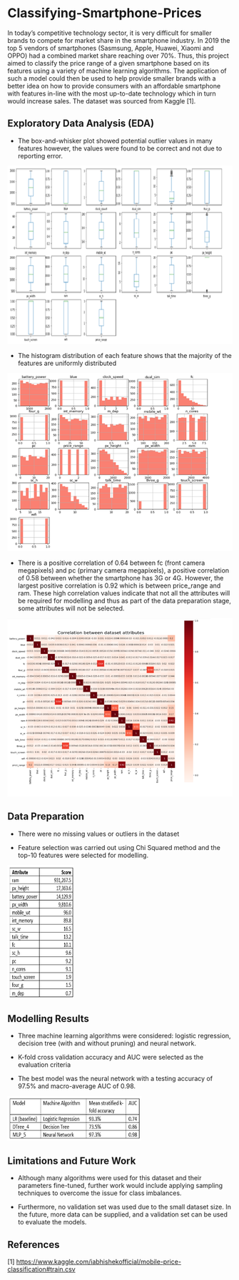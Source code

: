 # Classifying-Smartphone-Prices

In today’s competitive technology sector, it is very difficult for smaller brands to compete for market share in the smartphone industry. In 2019 the top 5 vendors of smartphones (Sasmsung, Apple, Huawei, Xiaomi and OPPO) had a combined market share reaching over 70%. Thus, this project aimed to classify the price range of a given smartphone based on its features using a variety of machine learning algorithms. The application of such a model could then be used to help provide smaller brands with a better idea on how to provide consumers with an affordable smartphone with features in-line with the most up-to-date technology which in turn would increase sales. The dataset was sourced from Kaggle [1].

## Exploratory Data Analysis (EDA)
* The box-and-whisker plot showed potential outlier values in many features however, the values were found to be correct and not due to reporting error.
<img src="https://github.com/aidenaslam/Classifying-Smartphone-Prices/blob/master/Figure%201.png" width="650" height="400" />

* The histogram distribution of each feature shows that the majority of the features are uniformly distributed
<img src="https://github.com/aidenaslam/Classifying-Smartphone-Prices/blob/master/Figure%202.png" width="650" height="400" />

* There is a positive correlation of 0.64 between fc (front camera megapixels) and pc (primary camera megapixels), a positive correlation of 0.58 between whether the smartphone has 3G or 4G. However, the largest positive correlation is 0.92 which is between price_range and ram. These high correlation values indicate that not all the attributes will be required for modelling and thus as part of the data preparation stage, some attributes will not be selected.
<img src="https://github.com/aidenaslam/Classifying-Smartphone-Prices/blob/master/Figure%203.png" width="650" height="400" />

## Data Preparation
* There were no missing values or outliers in the dataset

* Feature selection was carried out using Chi Squared method and the top-10 features were selected for modelling.
<img src="https://github.com/aidenaslam/Classifying-Smartphone-Prices/blob/master/Figure%204.png" width="150" height="300" />

## Modelling Results
* Three machine learning algorithms were considered: logistic regression, decision tree (with and without pruning) and neural network.

* K-fold cross validation accuracy and AUC were selected as the evaluation criteria

* The best model was the neural network with a testing accuracy of 97.5% and macro-average AUC of 0.98.
<img src="https://github.com/aidenaslam/Classifying-Smartphone-Prices/blob/master/Figure%205.png" width="300" height="100" />

## Limitations and Future Work
* Although many algorithms were used for this dataset and their parameters fine-tuned, further work would include applying sampling techniques to overcome the issue for class imbalances.

* Furthermore, no validation set was used due to the small dataset size. In the future, more data can be supplied, and a validation set can be used to evaluate the models. 





## References
[1]  https://www.kaggle.com/iabhishekofficial/mobile-price-classification#train.csv
